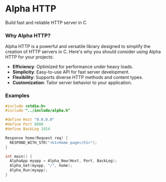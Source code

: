 # Alpha HTTP

Build fast and reliable HTTP server in C

### Why Alpha HTTP?

Alpha HTTP is a powerful and versatile library designed to simplify the creation of HTTP servers in C. Here's why you should consider using Alpha HTTP for your projects:

- **Efficiency**: Optimized for performance under heavy loads.
- **Simplicity**: Easy-to-use API for fast server development.
- **Flexibility**: Supports diverse HTTP methods and content types.
- **Customization**: Tailor server behavior to your application.

### Examples

```C
#include <stdio.h>
#include "../include/alpha.h"

#define Host "0.0.0.0"
#define Port 8080
#define BackLog 1024

Response home(Request req) {
  RESPOND_WITH_STR("<h1>Home page</h1>");
}

int main() {
  AlphaApp myapp = Alpha_New(Host, Port, BackLog);
  Alpha_Get(myapp, "/", home);
  Alpha_Run(myapp);
}
```
